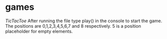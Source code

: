 # games
$Tic Tac Toe$
After running the file type play() in the console to start the game.
The positions are 0,1,2,3,4,5,6,7 and 8 respectively.
5 is a position placeholder for empty elements.
